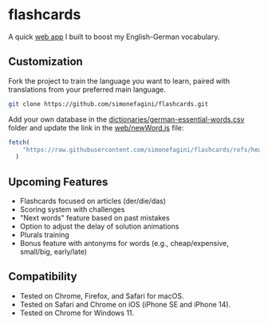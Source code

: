 # flashcards
A quick [web app](https://simonefagini.github.io/flashcards/) I built to boost my English-German vocabulary.

## Customization

Fork the project to train the language you want to learn, paired with translations from your preferred main language.


```bash
git clone https://github.com/simonefagini/flashcards.git

```

Add your own database in the [dictionaries/german-essential-words.csv](dictionaries/) folder and update the link in the [web/newWord.js](web/newWord.js) file:

```javascript
fetch(
    "https://raw.githubusercontent.com/simonefagini/flashcards/refs/heads/main/dictionaries/german-essential-words.csv"
  )
```


## Upcoming Features

- Flashcards focused on articles (der/die/das)
- Scoring system with challenges
- "Next words" feature based on past mistakes
- Option to adjust the delay of solution animations
- Plurals training
- Bonus feature with antonyms for words (e.g., cheap/expensive, small/big, early/late)




## Compatibility

- Tested on Chrome, Firefox, and Safari for macOS.
- Tested on Safari and Chrome on iOS (iPhone SE and iPhone 14).
- Tested on Chrome for Windows 11.

